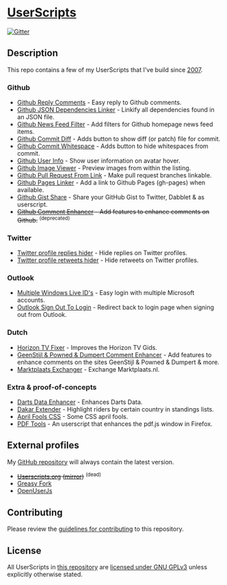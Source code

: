 # [UserScripts](https://github.com/jerone/UserScripts)

[![Gitter](https://badges.gitter.im/Join%20Chat.svg)](https://gitter.im/jerone/UserScripts?utm_source=badge&utm_medium=badge&utm_campaign=pr-badge)

## Description

This repo contains a few of my UserScripts that I've build since [2007](http://userscripts-mirror.org/users/jerone).

### Github

-   [Github Reply Comments](https://github.com/jerone/UserScripts/tree/master/Github_Reply_Comments#readme) - Easy reply to Github comments.
-   [Github JSON Dependencies Linker](https://github.com/jerone/UserScripts/tree/master/Github_JSON_Dependencies_Linker#readme) - Linkify all dependencies found in an JSON file.
-   [Github News Feed Filter](https://github.com/jerone/UserScripts/tree/master/Github_News_Feed_Filter#readme) - Add filters for Github homepage news feed items.
-   [Github Commit Diff](https://github.com/jerone/UserScripts/tree/master/Github_Commit_Diff#readme) - Adds button to show diff (or patch) file for commit.
-   [Github Commit Whitespace](https://github.com/jerone/UserScripts/tree/master/Github_Commit_Whitespace#readme) - Adds button to hide whitespaces from commit.
-   [Github User Info](https://github.com/jerone/UserScripts/tree/master/Github_User_Info#readme) - Show user information on avatar hover.
-   [Github Image Viewer](https://github.com/jerone/UserScripts/tree/master/Github_Image_Viewer#readme) - Preview images from within the listing.
-   [Github Pull Request From Link](https://github.com/jerone/UserScripts/tree/master/Github_Pull_Request_From#readme) - Make pull request branches linkable.
-   [Github Pages Linker](https://github.com/jerone/UserScripts/tree/master/Github_Pages_Linker#readme) - Add a link to Github Pages (gh-pages) when available.
-   [Github Gist Share](https://github.com/jerone/UserScripts/tree/master/Github_Gist_Share#readme) - Share your GitHub Gist to Twitter, Dabblet & as userscript.
-   ~~[Github Comment Enhancer](https://github.com/jerone/UserScripts/tree/master/Github_Comment_Enhancer#readme) - Add features to enhance comments on Github.~~ <sup>(deprecated)</sup>

### Twitter

-   [Twitter profile replies hider](https://github.com/jerone/UserScripts/tree/master/Twitter_profile_replies_hider#readme) - Hide replies on Twitter profiles.
-   [Twitter profile retweets hider](https://github.com/jerone/UserScripts/tree/master/Twitter_profile_retweets_hider#readme) - Hide retweets on Twitter profiles.

### Outlook

-   [Multiple Windows Live ID's](https://github.com/jerone/UserScripts/tree/master/Multiple_Windows_Live_IDs#readme) - Easy login with multiple Microsoft accounts.
-   [Outlook Sign Out To Login](https://github.com/jerone/UserScripts/tree/master/Outlook_Sign_Out_To_Login#readme) - Redirect back to login page when signing out from Outlook.

### Dutch

-   [Horizon TV Fixer](https://github.com/jerone/UserScripts/tree/master/Horizon_TV_Fixer#readme) - Improves the Horizon TV Gids.
-   [GeenStijl & Powned & Dumpert Comment Enhancer](https://github.com/jerone/UserScripts/tree/master/GeenStijl_Powned_Dumpert_Comment_Enhancer#readme) - Add features to enhance comments on the sites GeenStijl & Powned & Dumpert & more.
-   [Marktplaats Exchanger](https://github.com/jerone/UserScripts/tree/master/Marktplaats_Exchanger#readme) - Exchange Marktplaats.nl.

### Extra & proof-of-concepts

-   [Darts Data Enhancer](https://github.com/jerone/UserScripts/tree/master/Darts_Data_Enhancer#readme) - Enhances Darts Data.
-   [Dakar Extender](https://github.com/jerone/UserScripts/tree/master/Dakar_Extender#readme) - Highlight riders by certain country in standings lists.
-   [April Fools CSS](https://github.com/jerone/UserScripts/tree/master/April_Fools_CSS#readme) - Some CSS april fools.
-   [PDF Tools](https://github.com/jerone/UserScripts/tree/master/PDF_Tools#readme) - An userscript that enhances the pdf.js window in Firefox.

## External profiles

My [GitHub repository](https://github.com/jerone/UserScripts) will always contain the latest version.

-   ~~[Userscripts.org](http://userscripts.org/users/jerone) ([mirror](http://userscripts-mirror.org/users/jerone))~~ <sup>(dead)</sup>
-   [Greasy Fork](https://greasyfork.org/users/15)
-   [OpenUserJs](https://openuserjs.org/users/jerone)

## Contributing

Please review the [guidelines for contributing](https://github.com/jerone/UserScripts/blob/master/CONTRIBUTING.md) to this repository.

## License

All UserScripts in [this repository](https://github.com/jerone/UserScripts) are [licensed under GNU GPLv3](https://github.com/jerone/UserScripts/blob/master/LICENSE.txt) unless explicitly otherwise stated.
